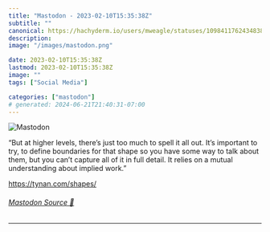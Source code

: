 ```yaml
---
title: "Mastodon - 2023-02-10T15:35:38Z"
subtitle: ""
canonical: https://hachyderm.io/users/mweagle/statuses/109841176243483832
description:
image: "/images/mastodon.png"

date: 2023-02-10T15:35:38Z
lastmod: 2023-02-10T15:35:38Z
image: ""
tags: ["Social Media"]

categories: ["mastodon"]
# generated: 2024-06-21T21:40:31-07:00
---
```

![Mastodon](/images/mastodon.png)

<p>“But at higher levels, there’s just too much to spell it all out. It’s important to try, to define boundaries for that shape so you have some way to talk about them, but you can’t capture all of it in full detail. It relies on a mutual understanding about implied work.”</p><p><a href="https://tynan.com/shapes/" target="_blank" rel="nofollow noopener noreferrer" translate="no"><span class="invisible">https://</span><span class="">tynan.com/shapes/</span><span class="invisible"></span></a></p>


###### [Mastodon Source 🐘](https://hachyderm.io/@mweagle/109841176243483832)

___
